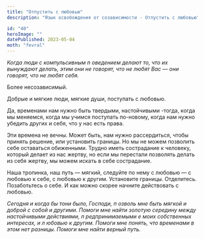 ```yaml
---
title: "Отпустить с любовью"
description: "Язык освобождения от созависимости - Отпустить с любовью"

id: "40"
heroImage: ""
datePublished: 2023-05-04
moth: "fevral"
---
```


_Когда_ _люди_ _с_ _компульсивным_ _п_ _оведением_ _делают_ _то,_ _что_ _их_
_вынуждают_ _делать,_ _этим_ _они_ _не_ _говорят,_ _что_ _не_ _любят_ _Вас_
_—_ _они_ _говорят,_ _что_ _не_ _любят_ _себя._

Более несозависимый.

Добрые и мягкие люди, мягкие души, поступать с любовью.

Да, временами нам нужно быть твердыми, настойчивыми -тогда, когда мы меняемся,
когда мы учимся поступать по-новому, когда нам нужно убедить других и себя,
что у нас есть права.

Эти времена не вечны. Может быть, нам нужно рассердиться, чтобы принять
решение, или установить границы. Но мы не можем позволить себе оставаться
обиженными. Трудно иметь сострадание к человеку, который делает из нас жертву,
но если мы перестали позволять делать из себя жертву, мы можем искать в себе
сострадание.

Наша тропинка, наш путь — мягкий, следуйте по нему с любовью — с любовью к
себе, с любовью к другим. Установите границы. Отделитесь. Позаботьтесь о себе.
И как можно скорее начните действовать с любовью.

_Сегодня_ _и_ _когда_ _бы_ _тони_ _было,_ _Господи,_ _п_ _озволь_ _мне_ _быть_
_мягкой_ _и_ _доброй_ _с_ _собой_ _и_ _другими._ _Помоги_ _мне_ _найти_
_золотую_ _середину_ _между_ _настойчивыми_ _действиями,_ _п_
_редпринимаемыми_ _е_ _моих_ _собственных_ _интересах,_ _и_ _л_ _юбовью_ _к_
_другим._ _Помоги_ _мне_ _понять,_ _что_ _временами_ _в_ _этом_ _нет_
_разницы._ _Помоги_ _мне_ _найти_ _верный_ _путь._
